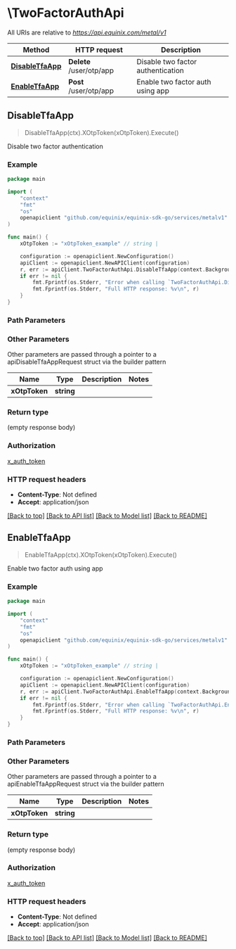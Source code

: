 # \TwoFactorAuthApi

All URIs are relative to *https://api.equinix.com/metal/v1*

Method | HTTP request | Description
------------- | ------------- | -------------
[**DisableTfaApp**](TwoFactorAuthApi.md#DisableTfaApp) | **Delete** /user/otp/app | Disable two factor authentication
[**EnableTfaApp**](TwoFactorAuthApi.md#EnableTfaApp) | **Post** /user/otp/app | Enable two factor auth using app



## DisableTfaApp

> DisableTfaApp(ctx).XOtpToken(xOtpToken).Execute()

Disable two factor authentication



### Example

```go
package main

import (
    "context"
    "fmt"
    "os"
    openapiclient "github.com/equinix/equinix-sdk-go/services/metalv1"
)

func main() {
    xOtpToken := "xOtpToken_example" // string | 

    configuration := openapiclient.NewConfiguration()
    apiClient := openapiclient.NewAPIClient(configuration)
    r, err := apiClient.TwoFactorAuthApi.DisableTfaApp(context.Background()).XOtpToken(xOtpToken).Execute()
    if err != nil {
        fmt.Fprintf(os.Stderr, "Error when calling `TwoFactorAuthApi.DisableTfaApp``: %v\n", err)
        fmt.Fprintf(os.Stderr, "Full HTTP response: %v\n", r)
    }
}
```

### Path Parameters



### Other Parameters

Other parameters are passed through a pointer to a apiDisableTfaAppRequest struct via the builder pattern


Name | Type | Description  | Notes
------------- | ------------- | ------------- | -------------
 **xOtpToken** | **string** |  | 

### Return type

 (empty response body)

### Authorization

[x_auth_token](../README.md#x_auth_token)

### HTTP request headers

- **Content-Type**: Not defined
- **Accept**: application/json

[[Back to top]](#) [[Back to API list]](../README.md#documentation-for-api-endpoints)
[[Back to Model list]](../README.md#documentation-for-models)
[[Back to README]](../README.md)


## EnableTfaApp

> EnableTfaApp(ctx).XOtpToken(xOtpToken).Execute()

Enable two factor auth using app



### Example

```go
package main

import (
    "context"
    "fmt"
    "os"
    openapiclient "github.com/equinix/equinix-sdk-go/services/metalv1"
)

func main() {
    xOtpToken := "xOtpToken_example" // string | 

    configuration := openapiclient.NewConfiguration()
    apiClient := openapiclient.NewAPIClient(configuration)
    r, err := apiClient.TwoFactorAuthApi.EnableTfaApp(context.Background()).XOtpToken(xOtpToken).Execute()
    if err != nil {
        fmt.Fprintf(os.Stderr, "Error when calling `TwoFactorAuthApi.EnableTfaApp``: %v\n", err)
        fmt.Fprintf(os.Stderr, "Full HTTP response: %v\n", r)
    }
}
```

### Path Parameters



### Other Parameters

Other parameters are passed through a pointer to a apiEnableTfaAppRequest struct via the builder pattern


Name | Type | Description  | Notes
------------- | ------------- | ------------- | -------------
 **xOtpToken** | **string** |  | 

### Return type

 (empty response body)

### Authorization

[x_auth_token](../README.md#x_auth_token)

### HTTP request headers

- **Content-Type**: Not defined
- **Accept**: application/json

[[Back to top]](#) [[Back to API list]](../README.md#documentation-for-api-endpoints)
[[Back to Model list]](../README.md#documentation-for-models)
[[Back to README]](../README.md)

